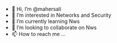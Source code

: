 - 👋 Hi, I’m @mahersali
- 👀 I’m interested in Networks and Security
- 🌱 I’m currently learning Nws
- 💞️ I’m looking to collaborate on Nws
- 📫 How to reach me ...

<!---
maher/maher is a ✨ special ✨ repository because its `README.md` (this file) appears on your GitHub profile.
You can click the Preview link to take a look at your changes.
--->
